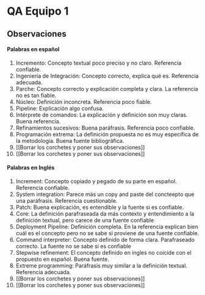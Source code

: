 # QA Equipo 1
## Observaciones
#### Palabras en español
1. Incremento: Concepto textual poco preciso y no claro. Referencia confiable.
2. Ingeniería de Integración: Concepto correcto, explica qué es. Referencia adecuada.
3. Parche: Concepto correcto y explicación completa y clara. La referencia no es tan fiable.
4. Núcleo: Definición inconcreta. Referencia poco fiable.
5. Pipeline: Explicación algo confusa.
6. Intérprete de comandos: La explicación y definición son muy claras. Buena referencia. 
7. Refinamientos sucesivos: Buena paráfrasis. Referencia poco confiable.
8. Programación extrema: La definición propuesta no es muy específica de la metodologia. Buena fuente bibliográfica.
9. [[Borrar los corchetes y poner sus observaciones]]
10. [[Borrar los corchetes y poner sus observaciones]]
#### Palabras en Inglés
1. Increment: Concepto copiado y pegado de su parte en español. Referencia confiable.
2. System integration: Parece más un copy and paste del concteepto que una paráfrasis. Referencia cuestionable.
3. Patch: Buena explicación, es entendible y la fuente si es confiable.
4. Core: La definición parafraseada da más contexto y entendimiento a la definición textual, pero carece de una fuente confiable
5. Deployment Pipeline: Definición completa. En la referencia explican bien cuál es el concepto pero no se sabe si proviene de una fuente confiable.
6. Command interpreter: Concepto definido de forma clara. Parafraseado correcto. La fuente no se sabe si es confiable 
7. Stepwise refinement: El concepto definido en ingles no coicide con el propuesto en español. Buena fuente.
8. Extreme programming: Paráfrasis muy similar a la definición textual. Referencia adecuada. 
9. [[Borrar los corchetes y poner sus observaciones]]
10. [[Borrar los corchetes y poner sus observaciones]]
